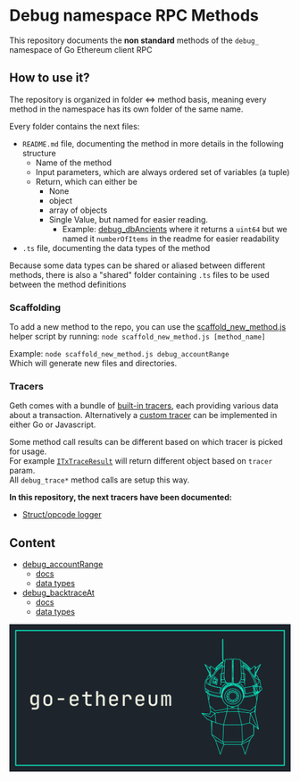 # Debug namespace RPC Methods
This repository documents the **non standard** methods of the `debug_` namespace of Go Ethereum client RPC

## How to use it?
The repository is organized in folder <=> method basis, meaning every
method in the namespace has its own folder of the same name.

Every folder contains the next files:
- `README.md` file, documenting the method in more details in the following structure
  - Name of the method
  - Input parameters, which are always ordered set of variables (a tuple)
  - Return, which can either be
    - None
    - object
    - array of objects
    - Single Value, but named for easier reading.
      - Example: [debug_dbAncients](./debug_dbAncients/README.md) where it returns a `uint64` but we named it `numberOfItems` in the readme for easier readability
- `.ts` file, documenting the data types of the method

Because some data types can be shared or aliased between different methods,
there is also a "shared" folder containing `.ts` files to be used between the method definitions

### Scaffolding
To add a new method to the repo, you can use the [scaffold_new_method.js](./scaffold_new_method.js) helper script
by running: `node scaffold_new_method.js [method_name]`

Example: `node scaffold_new_method.js debug_accountRange`  
Which will generate new files and directories.

### Tracers
Geth comes with a bundle of [built-in tracers](https://geth.ethereum.org/docs/developers/evm-tracing/built-in-tracers), each providing various data about a transaction. 
Alternatively a [custom tracer](https://geth.ethereum.org/docs/developers/evm-tracing/custom-tracer) can be implemented in either Go or Javascript.

Some method call results can be different based on which
tracer is picked for usage.  
For example [`ITxTraceResult`](./shared/tracer.ts) will return different object
based on `tracer` param.  
All `debug_trace*` method calls are setup this way.

**In this repository, the next tracers have been documented:**
- [Struct/opcode logger](./shared/logger/tracer_standard.ts)

## Content
- [debug_accountRange](./debug_accountRange)
  - [docs](./debug_accountRange/README.md)
  - [data types](./debug_accountRange/debug_accountRange.ts)
- [debug_backtraceAt](./debug_backtraceAt)
  - [docs](./debug_backtraceAt/README.md)
  - [data types](./debug_backtraceAt/debug_backtraceAt.ts)

![ns_debug_docs_banner](./assets/banner.png)
